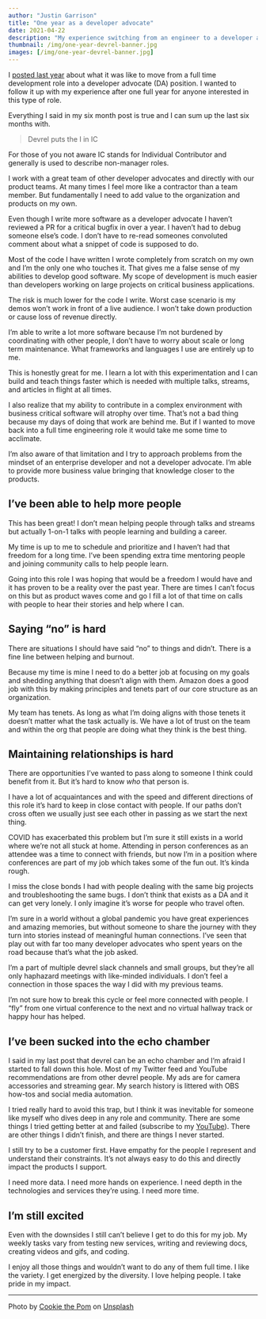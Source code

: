```yaml
---
author: "Justin Garrison"
title: "One year as a developer advocate"
date: 2021-04-22
description: "My experience switching from an engineer to a developer advocate"
thumbnail: /img/one-year-devrel-banner.jpg 
images: [/img/one-year-devrel-banner.jpg]
---
```


I [posted last year](https://www.justingarrison.com/blog/2020-07-23-dev-to-devrel/) about what it was like to move from a full time development role into a developer advocate (DA) position. I wanted to follow it up with my experience after one full year for anyone interested in this type of role.

Everything I said in my six month post is true and I can sum up the last six months with.

> Devrel puts the I in IC

For those of you not aware IC stands for Individual Contributor and generally is used to describe non-manager roles.

I work with a great team of other developer advocates and directly with our product teams. At many times I feel more like a contractor than a team member. But fundamentally I need to add value to the organization and products on my own.

Even though I write more software as a developer advocate I haven’t reviewed a PR for a critical bugfix in over a year. I haven’t had to debug someone else’s code. I don’t have to re-read someones convoluted comment about what a snippet of code is supposed to do.

Most of the code I have written I wrote completely from scratch on my own and I’m the only one who touches it. That gives me a false sense of my abilities to develop good software. My scope of development is much easier than developers working on large projects on critical business applications.

The risk is much lower for the code I write. Worst case scenario is my demos won’t work in front of a live audience. I won’t take down production or cause loss of revenue directly.

I’m able to write a lot more software because I’m not burdened by coordinating with other people, I don’t have to worry about scale or long term maintenance. What frameworks and languages I use are entirely up to me.

This is honestly great for me. I learn a lot with this experimentation and I can build and teach things faster which is needed with multiple talks, streams, and articles in flight at all times.

I also realize that my ability to contribute in a complex environment with business critical software will atrophy over time. That’s not a bad thing because my days of doing that work are behind me. But if I wanted to move back into a full time engineering role it would take me some time to acclimate.

I’m also aware of that limitation and I try to approach problems from the mindset of an enterprise developer and not a developer advocate. I’m able to provide more business value bringing that knowledge closer to the products.

## I’ve been able to help more people

This has been great! I don’t mean helping people through talks and streams but actually 1-on-1 talks with people learning and building a career.

My time is up to me to schedule and prioritize and I haven’t had that freedom for a long time. I’ve been spending extra time mentoring people and joining community calls to help people learn.

Going into this role I was hoping that would be a freedom I would have and it has proven to be a reality over the past year. There are times I can’t focus on this but as product waves come and go I fill a lot of that time on calls with people to hear their stories and help where I can.

## Saying “no” is hard

There are situations I should have said “no” to things and didn’t. There is a fine line between helping and burnout.

Because my time is mine I need to do a better job at focusing on my goals and shedding anything that doesn’t align with them. Amazon does a good job with this by making principles and tenets part of our core structure as an organization.

My team has tenets. As long as what I’m doing aligns with those tenets it doesn’t matter what the task actually is. We have a lot of trust on the team and within the org that people are doing what they think is the best thing.

## Maintaining relationships is hard

There are opportunities I’ve wanted to pass along to someone I think could benefit from it. But it’s hard to know *who* that person is.

I have a lot of acquaintances and with the speed and different directions of this role it’s hard to keep in close contact with people. If our paths don’t cross often we usually just see each other in passing as we start the next thing.

COVID has exacerbated this problem but I’m sure it still exists in a world where we’re not all stuck at home. Attending in person conferences as an attendee was a time to connect with friends, but now I’m in a position where conferences are part of my job which takes some of the fun out. It’s kinda rough.

I miss the close bonds I had with people dealing with the same big projects and troubleshooting the same bugs. I don’t think that exists as a DA and it can get very lonely. I only imagine it’s worse for people who travel often.

I’m sure in a world without a global pandemic you have great experiences and amazing memories, but without someone to share the journey with they turn into stories instead of meaningful human connections. I’ve seen that play out with far too many developer advocates who spent years on the road because that’s what the job asked.

I’m a part of multiple devrel slack channels and small groups, but they’re all only haphazard meetings with like-minded individuals. I don’t feel a connection in those spaces the way I did with my previous teams.

I’m not sure how to break this cycle or feel more connected with people. I “fly” from one virtual conference to the next and no virtual hallway track or happy hour has helped.

## I’ve been sucked into the echo chamber

I said in my last post that devrel can be an echo chamber and I’m afraid I started to fall down this hole. Most of my Twitter feed and YouTube recommendations are from other devrel people. My ads are for camera accessories and streaming gear. My search history is littered with OBS how-tos and social media automation.

I tried really hard to avoid this trap, but I think it was inevitable for someone like myself who dives deep in any role and community. There are some things I tried getting better at and failed (subscribe to my [YouTube](https://youtube.com/c/JustinGarrison)). There are other things I didn’t finish, and there are things I never started.

I still try to be a customer first. Have empathy for the people I represent and understand their constraints. It’s not always easy to do this and directly impact the products I support.

I need more data. I need more hands on experience. I need depth in the technologies and services they’re using. I need more time.

## I’m still excited

Even with the downsides I still can’t believe I get to do this for my job. My weekly tasks vary from testing new services, writing and reviewing docs, creating videos and gifs, and coding.

I enjoy all those things and wouldn’t want to do any of them full time. I like the variety. I get energized by the diversity. I love helping people. I take pride in my impact.

------

Photo by [Cookie the Pom](https://unsplash.com/@cookiethepom) on [Unsplash](https://unsplash.com/s/photos/alone-computer)
